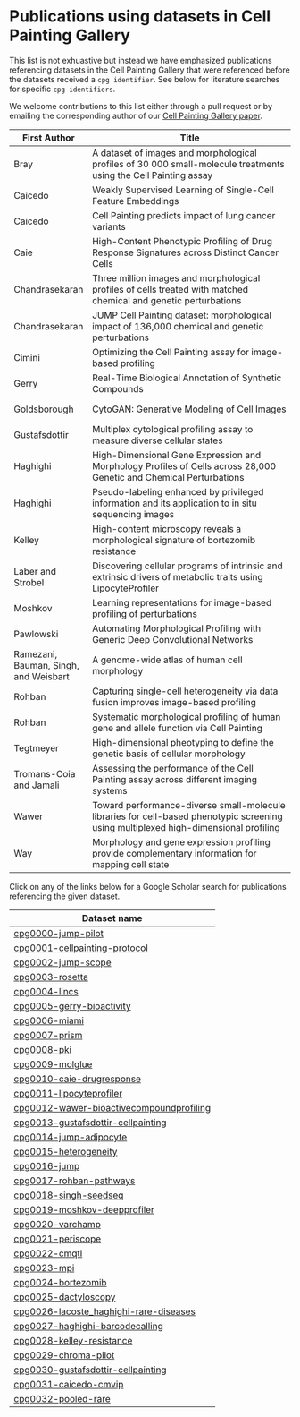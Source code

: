 # Publications using datasets in Cell Painting Gallery

This list is not exhuastive but instead we have emphasized publications referencing datasets in the Cell Painting Gallery that were referenced before the datasets received a `cpg identifier`.
See below for literature searches for specific `cpg identifiers`.

We welcome contributions to this list either through a pull request or by emailing the corresponding author of our [Cell Painting Gallery paper](https://doi.org/10.48550/arXiv.2402.02203).

| First Author                          | <div style="width:350px">Title</div>                                                                                                 | Year | <div style="width:150px">Publication URL</div>                                                                                     | Dataset Name in Gallery                  |
|---------------------------------------|--------------------------------------------------------------------------------------------------------------------------------------|------|------------------------------------------------------------------------------------------------------------------------------------|------------------------------------------|
| Bray                                  | A dataset of images and morphological profiles of 30 000 small-molecule treatments using the Cell Painting assay                     | 2017 | [Publication](https://doi.org/10.1093/gigascience/giw014)                                                                          | cpg0012-wawer-bioactivecompoundprofiling |
| Caicedo                               | Weakly Supervised Learning of Single-Cell Feature Embeddings                                                                         | 2018 | [Preprint](http://dx.doi.org/10.1101/293431)                                                                                       | cpg0010-caie-drugresponse                |
| Caicedo                               | Cell Painting predicts impact of lung cancer variants                                                                                | 2022 | [Preprint](https://doi.org/10.1101/2021.11.18.469171) [Publication](https://www.molbiolcell.org/doi/10.1091/mbc.E21-11-0538)       | cpg0031-caicedo-cmvip                    |
| Caie                                  | High-Content Phenotypic Profiling of Drug Response Signatures across Distinct Cancer Cells                                           | 2010 | [Publication](https://doi.org/10.1158/1535-7163.MCT-09-1148)                                                                       | cpg0010-caie-drugresponse                |
| Chandrasekaran                        | Three million images and morphological profiles of cells treated with matched chemical and genetic perturbations                     | 2022 | [Preprint](https://doi.org/10.1101/2022.01.05.475090)                                                                              | cpg0000-jump-pilot                       |
| Chandrasekaran                        | JUMP Cell Painting dataset: morphological impact of 136,000 chemical and genetic perturbations                                       | 2023 | [Preprint](https://doi.org/10.1101/2023.03.23.534023)                                                                              | cpg0016-jump                             |
| Cimini                                | Optimizing the Cell Painting assay for image-based profiling                                                                         | 2022 | [Publication](https://doi.org/10.1038/nprot.2016.105), [Preprint](https://doi.org/10.1101/2022.07.13.499171)                       | cpg0001-cellpainting-protocol            |
| Gerry                          | Real-Time Biological Annotation of Synthetic Compounds                  | 2016 | [Publication](https://doi.org/10.1021/jacs.6b04614)                                                                  | cpg0005-gerry-bioactivity                |
| Goldsborough                          | CytoGAN: Generative Modeling of Cell Images                                                                                          | 2017 | [Preprint](https://www.biorxiv.org/content/10.1101/227645v1.full)                                                                  | cpg0010-caie-drugresponse                |
| Gustafsdottir                         | Multiplex cytological profiling assay to measure diverse cellular states                                                             | 2013 | [Publication](https://doi.org/10.1371/journal.pone.0080999)                                                                        | cpg0030-gustafsdottir-cellpainting       |
| Haghighi                              | High-Dimensional Gene Expression and Morphology Profiles of Cells across 28,000 Genetic and Chemical Perturbations                   | 2022 | [Publication](https://doi.org/10.1038/s41592-022-01667-0), [Preprint](https://doi.org/10.1101/2021.09.08.459417)                   | cpg0003-rosetta                          |
| Haghighi                              | Pseudo-labeling enhanced by privileged information and its application to in situ sequencing images                                  | 2023 | [Publication](https://www.ijcai.org/proceedings/2023/0531.pdf), [Preprint](https://arxiv.org/abs/2306.15898)                       | cpg0021-periscope                        |
| Kelley                                | High-content microscopy reveals a morphological signature of bortezomib resistance                                                   | 2023 | [Preprint](https://doi.org/10.1101/2023.05.02.539137)                                                                              | cpg0028-kelley-resistance                |
| Laber and Strobel                     | Discovering cellular programs of intrinsic and extrinsic drivers of metabolic traits using LipocyteProfiler                          | 2023 | [Publication](https://doi.org/10.1016/j.xgen.2023.100346), [Preprint](https://www.biorxiv.org/content/10.1101/2021.07.17.452050v1) | cpg0011-lipocyteprofiler                 |
| Moshkov                               | Learning representations for image-based profiling of perturbations                                                                  | 2022 | [Preprint](https://doi.org/10.1101/2022.08.12.503783)                                                                              | cpg0019-moshkov-deepprofiler             |
| Pawlowski                             | Automating Morphological Profiling with Generic Deep Convolutional Networks                                                          | 2016 | [Preprint](http://dx.doi.org/10.1101/085118)                                                                                       | cpg0010-caie-drugresponse                |
| Ramezani, Bauman, Singh, and Weisbart | A genome-wide atlas of human cell morphology                                                                                         | 2023 | [Preprint](https://doi.org/10.1101/2023.08.06.552164)                                                                              | cpg0021-periscope                        |
| Rohban                                | Capturing single-cell heterogeneity via data fusion improves image-based profiling                                                   | 2019 | [Publication](https://doi.org/10.1038/s41467-019-10154-8)                                                                          | cpg0015-heterogeneity                    |
| Rohban                                | Systematic morphological profiling of human gene and allele function via Cell Painting                                               | 2017 | [Publication](https://doi.org/10.7554/eLife.24060), [Preprint](https://doi.org/10.1101/092403)                                     | cpg0017-rohban-pathways                  |
| Tegtmeyer                             | High-dimensional pheotyping to define the genetic basis of cellular morphology                                                       | 2023 | [Preprint](https://doi.org/10.1101/2023.01.09.522731)                                                                              | cpg0022-cmqtl                            |
| Tromans-Coia and Jamali               | Assessing the performance of the Cell Painting assay across different imaging systems                                                | 2023 | [Preprint](https://doi.org/10.1101/2023.02.15.528711)                                                                              | cpg0002-jump-scope                       |
| Wawer                                 | Toward performance-diverse small-molecule libraries for cell-based phenotypic screening using multiplexed high-dimensional profiling | 2014 | [Publication](https://doi.org/10.1073/pnas.1410933111)                                                                             | cpg0012-wawer-bioactivecompoundprofiling |
| Way                                   | Morphology and gene expression profiling provide complementary information for mapping cell state                                    | 2022 | [Publication](https://doi.org/10.1016/j.cels.2022.10.001), [Preprint](https://doi.org/10.1101/2021.10.21.465335)                   | cpg0004-lincs                            |

Click on any of the links below for a Google Scholar search for publications referencing the given dataset.

| Dataset name                             |
|------------------------------------------|
| [cpg0000-jump-pilot](https://scholar.google.com/scholar?as_ylo=2023&q=%22cpg0000%22&hl=en&as_sdt=0,22&as_vis=1)                       |
| [cpg0001-cellpainting-protocol](https://scholar.google.com/scholar?as_ylo=2023&q=%22cpg0001%22&hl=en&as_sdt=0,22&as_vis=1)            |
| [cpg0002-jump-scope](https://scholar.google.com/scholar?as_ylo=2023&q=%22cpg0002%22&hl=en&as_sdt=0,22&as_vis=1)                       |
| [cpg0003-rosetta](https://scholar.google.com/scholar?as_ylo=2023&q=%22cpg0003%22&hl=en&as_sdt=0,22&as_vis=1)                          |
| [cpg0004-lincs](https://scholar.google.com/scholar?as_ylo=2023&q=%22cpg0004%22&hl=en&as_sdt=0,22&as_vis=1)                            |
| [cpg0005-gerry-bioactivity](https://scholar.google.com/scholar?as_ylo=2023&q=%22cpg0005%22&hl=en&as_sdt=0,22&as_vis=1)                |
| [cpg0006-miami](https://scholar.google.com/scholar?as_ylo=2023&q=%22cpg0006%22&hl=en&as_sdt=0,22&as_vis=1)                            |
| [cpg0007-prism](https://scholar.google.com/scholar?as_ylo=2023&q=%22cpg0007%22&hl=en&as_sdt=0,22&as_vis=1)                            |
| [cpg0008-pki](https://scholar.google.com/scholar?as_ylo=2023&q=%22cpg0008%22&hl=en&as_sdt=0,22&as_vis=1)                              |
| [cpg0009-molglue](https://scholar.google.com/scholar?as_ylo=2023&q=%22cpg0009%22&hl=en&as_sdt=0,22&as_vis=1)                          |
| [cpg0010-caie-drugresponse](https://scholar.google.com/scholar?as_ylo=2023&q=%22cpg0010%22&hl=en&as_sdt=0,22&as_vis=1)                |
| [cpg0011-lipocyteprofiler](https://scholar.google.com/scholar?as_ylo=2023&q=%22cpg0011%22&hl=en&as_sdt=0,22&as_vis=1)                 |
| [cpg0012-wawer-bioactivecompoundprofiling](https://scholar.google.com/scholar?as_ylo=2023&q=%22cpg0012%22&hl=en&as_sdt=0,22&as_vis=1) |
| [cpg0013-gustafsdottir-cellpainting](https://scholar.google.com/scholar?as_ylo=2023&q=%22cpg0013%22&hl=en&as_sdt=0,22&as_vis=1)       |
| [cpg0014-jump-adipocyte](https://scholar.google.com/scholar?as_ylo=2023&q=%22cpg0014%22&hl=en&as_sdt=0,22&as_vis=1)                   |
| [cpg0015-heterogeneity](https://scholar.google.com/scholar?as_ylo=2023&q=%22cpg0015%22&hl=en&as_sdt=0,22&as_vis=1)                    |
| [cpg0016-jump](https://scholar.google.com/scholar?as_ylo=2023&q=%22cpg0016%22&hl=en&as_sdt=0,22&as_vis=1)                             |
| [cpg0017-rohban-pathways](https://scholar.google.com/scholar?as_ylo=2023&q=%22cpg0017%22&hl=en&as_sdt=0,22&as_vis=1)                  |
| [cpg0018-singh-seedseq](https://scholar.google.com/scholar?as_ylo=2023&q=%22cpg0018%22&hl=en&as_sdt=0,22&as_vis=1)                    |
| [cpg0019-moshkov-deepprofiler](https://scholar.google.com/scholar?as_ylo=2023&q=%22cpg0019%22&hl=en&as_sdt=0,22&as_vis=1)             |
| [cpg0020-varchamp](https://scholar.google.com/scholar?as_ylo=2023&q=%22cpg0020%22&hl=en&as_sdt=0,22&as_vis=1)                         |
| [cpg0021-periscope](https://scholar.google.com/scholar?as_ylo=2023&q=%22cpg0021%22&hl=en&as_sdt=0,22&as_vis=1)                        |
| [cpg0022-cmqtl](https://scholar.google.com/scholar?as_ylo=2023&q=%22cpg0022%22&hl=en&as_sdt=0,22&as_vis=1)                            |
| [cpg0023-mpi](https://scholar.google.com/scholar?as_ylo=2023&q=%22cpg0023%22&hl=en&as_sdt=0,22&as_vis=1)                              |
| [cpg0024-bortezomib](https://scholar.google.com/scholar?as_ylo=2023&q=%22cpg0024%22&hl=en&as_sdt=0,22&as_vis=1)                       |
| [cpg0025-dactyloscopy](https://scholar.google.com/scholar?as_ylo=2023&q=%22cpg0025%22&hl=en&as_sdt=0,22&as_vis=1)                     |
| [cpg0026-lacoste_haghighi-rare-diseases](https://scholar.google.com/scholar?as_ylo=2023&q=%22cpg0026%22&hl=en&as_sdt=0,22&as_vis=1)   |
| [cpg0027-haghighi-barcodecalling](https://scholar.google.com/scholar?as_ylo=2023&q=%22cpg0027%22&hl=en&as_sdt=0,22&as_vis=1)          |
| [cpg0028-kelley-resistance](https://scholar.google.com/scholar?as_ylo=2023&q=%22cpg0028%22&hl=en&as_sdt=0,22&as_vis=1)                |
| [cpg0029-chroma-pilot](https://scholar.google.com/scholar?as_ylo=2023&q=%22cpg0029%22&hl=en&as_sdt=0,22&as_vis=1)                     |
| [cpg0030-gustafsdottir-cellpainting](https://scholar.google.com/scholar?as_ylo=2023&q=%22cpg0030%22&hl=en&as_sdt=0,22&as_vis=1)       |
| [cpg0031-caicedo-cmvip](https://scholar.google.com/scholar?as_ylo=2023&q=%22cpg0031%22&hl=en&as_sdt=0,22&as_vis=1)                    |
| [cpg0032-pooled-rare](https://scholar.google.com/scholar?as_ylo=2023&q=%22cpg0032%22&hl=en&as_sdt=0,22&as_vis=1)                      |
